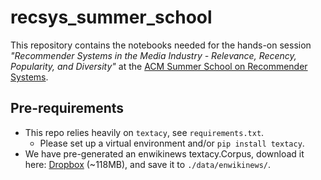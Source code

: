 # recsys_summer_school

This repository contains the notebooks needed for the hands-on session _"Recommender Systems in the Media Industry - Relevance, Recency, Popularity, and Diversity"_ at the [ACM Summer School on Recommender Systems](https://acmrecsys.github.io/rsss2019/program.html).

## Pre-requirements

* This repo relies heavily on `textacy`, see `requirements.txt`. 
  * Please set up a virtual environment and/or `pip install textacy`.
* We have pre-generated an enwikinews textacy.Corpus, download it here: [Dropbox](https://www.dropbox.com/s/wlbyvxdfnx748bg/textacy_corpus.bin.gz?dl=1) (~118MB), and save it to `./data/enwikinews/`.

